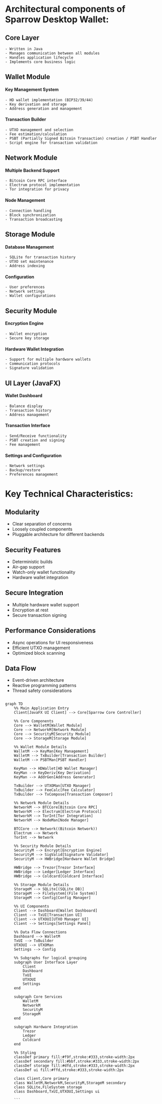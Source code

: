 # Architectural components of Sparrow Desktop Wallet:

## Core Layer
    - Written in Java
    - Manages communication between all modules
    - Handles application lifecycle
    - Implements core business logic

## Wallet Module
#### Key Management System
    - HD wallet implementation (BIP32/39/44)
    - Key derivation and storage
    - Address generation and management

#### Transaction Builder
    - UTXO management and selection
    - Fee estimation/calculation
    - PSBT (Partially Signed Bitcoin Transaction) creation / PSBT Handler
    - Script engine for transaction validation

## Network Module
#### Multiple Backend Support
    - Bitcoin Core RPC interface
    - Electrum protocol implementation
    - Tor integration for privacy

#### Node Management
    - Connection handling
    - Block synchronization
    - Transaction broadcasting

## Storage Module
#### Database Management
    - SQLite for transaction history
    - UTXO set maintenance
    - Address indexing

#### Configuration
    - User preferences
    - Network settings
    - Wallet configurations

## Security Module
#### Encryption Engine
    - Wallet encryption
    - Secure key storage

#### Hardware Wallet Integration
    - Support for multiple hardware wallets
    - Communication protocols
    - Signature validation

## UI Layer (JavaFX)
#### Wallet Dashboard
    - Balance display
    - Transaction history
    - Address management

#### Transaction Interface
    - Send/Receive functionality
    - PSBT creation and signing
    - Fee management

#### Settings and Configuration
    - Network settings
    - Backup/restore
    - Preferences management

# Key Technical Characteristics:

## Modularity
   - Clear separation of concerns
   - Loosely coupled components
   - Pluggable architecture for different backends

## Security Features
   - Deterministic builds
   - Air-gap support
   - Watch-only wallet functionality
   - Hardware wallet integration

## Secure Integration
   - Multiple hardware wallet support
   - Encryption at rest
   - Secure transaction signing

## Performance Considerations
   - Async operations for UI responsiveness
   - Efficient UTXO management
   - Optimized block scanning

## Data Flow
   - Event-driven architecture
   - Reactive programming patterns
   - Thread safety considerations

```mermaid

graph TD
    %% Main Application Entry
    Client[JavaFX UI Client] --> Core[Sparrow Core Controller]
    
    %% Core Components
    Core --> WalletM[Wallet Module]
    Core --> NetworkM[Network Module]
    Core --> SecurityM[Security Module]
    Core --> StorageM[Storage Module]
    
    %% Wallet Module Details
    WalletM --> KeyMan[Key Management]
    WalletM --> TxBuilder[Transaction Builder]
    WalletM --> PSBTMan[PSBT Handler]
    
    KeyMan --> HDWallet[HD Wallet Manager]
    KeyMan --> KeyDeriv[Key Derivation]
    KeyMan --> AddrGen[Address Generator]
    
    TxBuilder --> UTXOMan[UTXO Manager]
    TxBuilder --> FeeCalc[Fee Calculator]
    TxBuilder --> TxCompose[Transaction Composer]
    
    %% Network Module Details
    NetworkM --> BTCCore[Bitcoin Core RPC]
    NetworkM --> Electrum[Electrum Protocol]
    NetworkM --> TorInt[Tor Integration]
    NetworkM --> NodeMan[Node Manager]
    
    BTCCore --> Network((Bitcoin Network))
    Electrum --> Network
    TorInt --> Network
    
    %% Security Module Details
    SecurityM --> Encrypt[Encryption Engine]
    SecurityM --> SigValid[Signature Validator]
    SecurityM --> HWBridge[Hardware Wallet Bridge]
    
    HWBridge --> Trezor[Trezor Interface]
    HWBridge --> Ledger[Ledger Interface]
    HWBridge --> Coldcard[Coldcard Interface]
    
    %% Storage Module Details
    StorageM --> SQLite[(SQLite DB)]
    StorageM --> FileSystem[(File System)]
    StorageM --> Config[Config Manager]
    
    %% UI Components
    Client --> Dashboard[Wallet Dashboard]
    Client --> TxUI[Transaction UI]
    Client --> UTXOUI[UTXO Manager UI]
    Client --> Settings[Settings Panel]
    
    %% Data Flow Connections
    Dashboard --> WalletM
    TxUI --> TxBuilder
    UTXOUI --> UTXOMan
    Settings --> Config
    
    %% Subgraphs for logical grouping
    subgraph User Interface Layer
        Client
        Dashboard
        TxUI
        UTXOUI
        Settings
    end
    
    subgraph Core Services
        WalletM
        NetworkM
        SecurityM
        StorageM
    end
    
    subgraph Hardware Integration
        Trezor
        Ledger
        Coldcard
    end
    
    %% Styling
    classDef primary fill:#f9f,stroke:#333,stroke-width:2px
    classDef secondary fill:#bbf,stroke:#333,stroke-width:2px
    classDef storage fill:#dfd,stroke:#333,stroke-width:2px
    classDef ui fill:#ffd,stroke:#333,stroke-width:2px
    
    class Client,Core primary
    class WalletM,NetworkM,SecurityM,StorageM secondary
    class SQLite,FileSystem storage
    class Dashboard,TxUI,UTXOUI,Settings ui

    ```